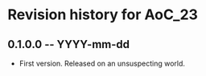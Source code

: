 # Revision history for AoC_23

## 0.1.0.0 -- YYYY-mm-dd

* First version. Released on an unsuspecting world.

